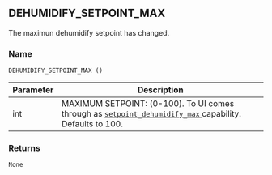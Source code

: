 ## DEHUMIDIFY\_SETPOINT\_MAX

The maximun dehumidify setpoint has changed.

### Name

`DEHUMIDIFY_SETPOINT_MAX ()`


| Parameter | Description                                                                                                   |
| --------- | ------------------------------------------------------------------------------------------------------------- |
| int       | MAXIMUM SETPOINT: (0-100). To UI comes through as [`setpoint_dehumidify_max` ][1]capability. Defaults to 100. |


### Returns

`None`


[1]:	https://snap-one.github.io/docs-driverworks-proxyprotocol/#thermostat-capabilities